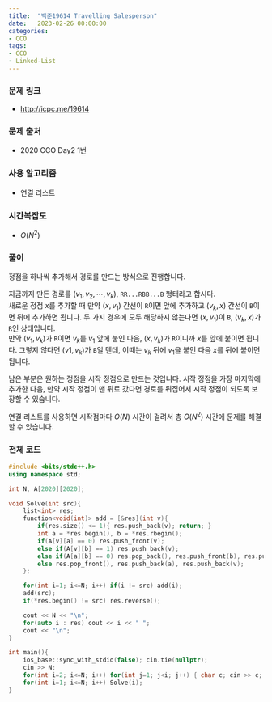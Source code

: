 ```yaml
---
title:  "백준19614 Travelling Salesperson"
date:   2023-02-26 00:00:00
categories:
- CCO
tags:
- CCO
- Linked-List
---
```


### 문제 링크
* http://icpc.me/19614

### 문제 출처
* 2020 CCO Day2 1번

### 사용 알고리즘
* 연결 리스트

### 시간복잡도
* $O(N^2)$

### 풀이
정점을 하나씩 추가해서 경로를 만드는 방식으로 진행합니다.

지금까지 만든 경로를 $(v_1, v_2, \cdots, v_k)$, `RR...RBB...B` 형태라고 합시다.<br>
새로운 정점 $x$를 추가할 때 만약 $(x, v_1)$ 간선이 `R`이면 앞에 추가하고 $(v_k, x)$ 간선이 `B`이면 뒤에 추가하면 됩니다. 두 가지 경우에 모두 해당하지 않는다면 $(x, v_1)$이 `B`, $(v_k, x)$가 `R`인 상태입니다.<br>
만약 $(v_1,v_k)$가 `R`이면 $v_k$를 $v_1$ 앞에 붙인 다음, $(x,v_k)$가 `R`이니까 $x$를 앞에 붙이면 됩니다. 그렇지 않다면 $(v1,v_k)$가 `B`일 텐데, 이때는 $v_k$ 뒤에 $v_1$을 붙인 다음 $x$를 뒤에 붙이면 됩니다.

남은 부분은 원하는 정점을 시작 정점으로 만드는 것입니다. 시작 정점을 가장 마지막에 추가한 다음, 만약 시작 정점이 맨 뒤로 갔다면 경로를 뒤집어서 시작 정점이 되도록 보장할 수 있습니다.

연결 리스트를 사용하면 시작점마다 $O(N)$ 시간이 걸려서 총 $O(N^2)$ 시간에 문제를 해결할 수 있습니다.

### 전체 코드
```cpp
#include <bits/stdc++.h>
using namespace std;

int N, A[2020][2020];

void Solve(int src){
    list<int> res;
    function<void(int)> add = [&res](int v){
        if(res.size() <= 1){ res.push_back(v); return; }
        int a = *res.begin(), b = *res.rbegin();
        if(A[v][a] == 0) res.push_front(v);
        else if(A[v][b] == 1) res.push_back(v);
        else if(A[a][b] == 0) res.pop_back(), res.push_front(b), res.push_front(v);
        else res.pop_front(), res.push_back(a), res.push_back(v);
    };

    for(int i=1; i<=N; i++) if(i != src) add(i);
    add(src);
    if(*res.begin() != src) res.reverse();

    cout << N << "\n";
    for(auto i : res) cout << i << " ";
    cout << "\n";
}

int main(){
    ios_base::sync_with_stdio(false); cin.tie(nullptr);
    cin >> N;
    for(int i=2; i<=N; i++) for(int j=1; j<i; j++) { char c; cin >> c; A[i][j] = A[j][i] = c == 'B'; }
    for(int i=1; i<=N; i++) Solve(i);
}
```
